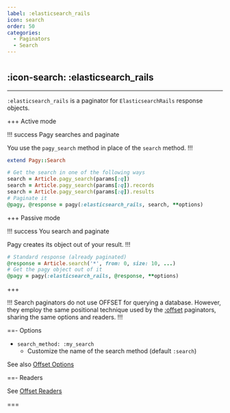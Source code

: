 ```yaml
---
label: :elasticsearch_rails
icon: search
order: 50
categories:
  - Paginators
  - Search
---
```


#

## :icon-search: :elasticsearch_rails

---

`:elasticsearch_rails` is a paginator for `ElasticsearchRails` response objects. 

+++ Active mode

!!! success Pagy searches and paginate

You use the `pagy_search` method in place of the `search` method.
!!!

```ruby Model
extend Pagy::Search
```

```ruby Controller
# Get the search in one of the following ways
search = Article.pagy_search(params[:q])
search = Article.pagy_search(params[:q]).records
search = Article.pagy_search(params[:q]).results
# Paginate it
@pagy, @response = pagy(:elasticsearch_rails, search, **options)
```

+++ Passive mode

!!! success You search and paginate

Pagy creates its object out of your result.
!!!

```ruby Controller
# Standard response (already paginated)
@response = Article.search('*', from: 0, size: 10, ...)
# Get the pagy object out of it
@pagy = pagy(:elasticsearch_rails, @response, **options)
```

+++

!!!
Search paginators do not use OFFSET for querying a database. However, they employ the same positional technique used by the [:offset](offset) paginators, sharing the same options and readers.
!!!

==- Options

- `search_method: :my_search`
  - Customize the name of the search method (default `:search`)

See also [Offset Options](offset.md#options)

==- Readers

See [Offset Readers](offset.md#readers)


===
